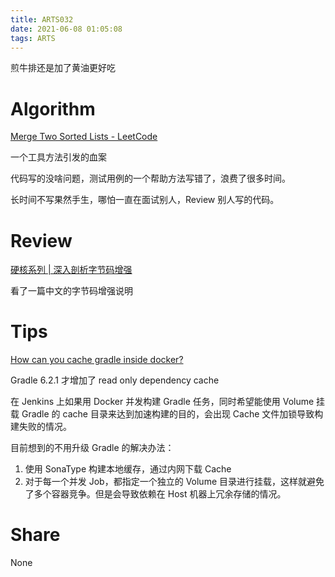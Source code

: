 ```yaml
---
title: ARTS032
date: 2021-06-08 01:05:08
tags: ARTS
---
```

煎牛排还是加了黄油更好吃
<!--more-->

# Algorithm

[Merge Two Sorted Lists - LeetCode](https://leetcode.com/problems/merge-two-sorted-lists/)

一个工具方法引发的血案

代码写的没啥问题，测试用例的一个帮助方法写错了，浪费了很多时间。

长时间不写果然手生，哪怕一直在面试别人，Review 别人写的代码。

# Review

[硬核系列 | 深入剖析字节码增强](https://xie.infoq.cn/article/d367c19896e4cef6fbb661cf7)

看了一篇中文的字节码增强说明

# Tips

[How can you cache gradle inside docker?](https://stackoverflow.com/questions/47823818/how-can-you-cache-gradle-inside-docker/66773109#66773109)

Gradle 6.2.1 才增加了 read only dependency cache

在 Jenkins 上如果用 Docker 并发构建 Gradle 任务，同时希望能使用 Volume 挂载 Gradle 的 cache 目录来达到加速构建的目的，会出现 Cache 文件加锁导致构建失败的情况。

目前想到的不用升级 Gradle 的解决办法：

1. 使用 SonaType 构建本地缓存，通过内网下载 Cache
2. 对于每一个并发 Job，都指定一个独立的 Volume 目录进行挂载，这样就避免了多个容器竞争。但是会导致依赖在 Host 机器上冗余存储的情况。

# Share

None
